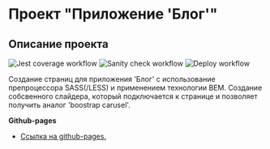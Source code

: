 # Проект "Приложение 'Блог'"

## Описание проекта

![Jest coverage workflow](https://github.com/Stern-Ritter/blog-application/actions/workflows/coverage.yml/badge.svg)
![Sanity check workflow](https://github.com/Stern-Ritter/blog-application/actions/workflows/sanity-check.yml/badge.svg)
![Deploy workflow](https://github.com/Stern-Ritter/blog-application/actions/workflows/deploy.yml/badge.svg)

Создание страниц для приложения 'Блог' с использование препроцессора SASS(/LESS) и применением технологии BEM.
Создание собсвенного слайдера, который подключается к странице и позволяет получить аналог 'boostrap carusel'.

**Github-pages**

- [Ссылка на github-pages.](https://stern-ritter.github.io/blog-application/main.html)
